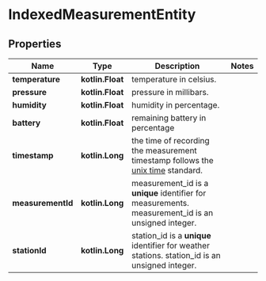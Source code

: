 
# IndexedMeasurementEntity

## Properties
Name | Type | Description | Notes
------------ | ------------- | ------------- | -------------
**temperature** | **kotlin.Float** | temperature in celsius. | 
**pressure** | **kotlin.Float** | pressure in millibars. | 
**humidity** | **kotlin.Float** | humidity in percentage. | 
**battery** | **kotlin.Float** | remaining battery in percentage | 
**timestamp** | **kotlin.Long** | the time of recording the measurement timestamp follows the [unix time](https://en.wikipedia.org/wiki/Unix_time) standard.  | 
**measurementId** | **kotlin.Long** | measurement_id is a __unique__ identifier for measurements.   measurement_id is an unsigned integer.  | 
**stationId** | **kotlin.Long** | station_id is a __unique__ identifier for weather stations.   station_id is an unsigned integer.  | 



